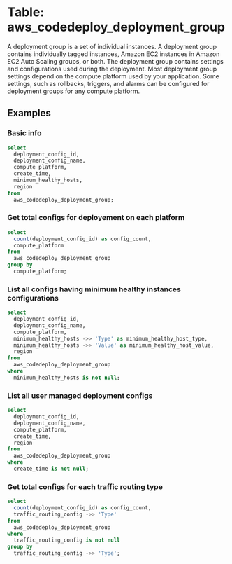 # Table: aws_codedeploy_deployment_group

A deployment group is a set of individual instances. A deployment group contains individually tagged instances, Amazon EC2 instances in Amazon EC2 Auto Scaling groups, or both. The deployment group contains settings and configurations used during the deployment. Most deployment group settings depend on the compute platform used by your application. Some settings, such as rollbacks, triggers, and alarms can be configured for deployment groups for any compute platform.

## Examples

### Basic info

```sql
select
  deployment_config_id,
  deployment_config_name,
  compute_platform,
  create_time,
  minimum_healthy_hosts,
  region
from
  aws_codedeploy_deployment_group;
```


### Get total configs for deployement on each platform

```sql
select
  count(deployment_config_id) as config_count,
  compute_platform
from
  aws_codedeploy_deployment_group
group by
  compute_platform;
```


### List all configs having minimum healthy instances configurations

```sql
select
  deployment_config_id,
  deployment_config_name,
  compute_platform,
  minimum_healthy_hosts ->> 'Type' as minimum_healthy_host_type,
  minimum_healthy_hosts ->> 'Value' as minimum_healthy_host_value,
  region
from
  aws_codedeploy_deployment_group
where
  minimum_healthy_hosts is not null;
```

### List all user managed deployment configs

```sql
select
  deployment_config_id,
  deployment_config_name,
  compute_platform,
  create_time,
  region
from
  aws_codedeploy_deployment_group
where 
  create_time is not null;
```

### Get total configs for each traffic routing type

```sql
select
  count(deployment_config_id) as config_count,
  traffic_routing_config ->> 'Type'
from
  aws_codedeploy_deployment_group
where 
  traffic_routing_config is not null
group by
  traffic_routing_config ->> 'Type';
```
